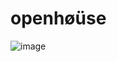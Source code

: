 # openhøüse

![image](https://user-images.githubusercontent.com/1423657/107402868-bffcf780-6b04-11eb-947e-6798ebaaad65.png)
